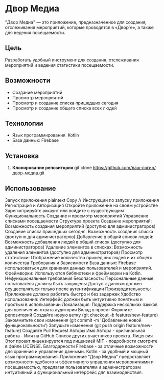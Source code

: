 # Двор Медиа

"Двор Медиа" — это приложение, предназначенное для создания, отслеживания мероприятий, которые проводятся в «Двор`е», а также для ведения посещаемости.

## Цель

Разработать удобный инструмент для создания, отслеживания мероприятий и ведения статистики посещаемости.

## Возможности

- Создание мероприятий
- Просмотр мероприятий
- Просмотр и создание списка пришедших сегодня
- Просмотр и создание общего списка всех людей

## Технологии

- Язык программирования: Kotlin
- База данных: Firebase

## Установка

1. **Клонирование репозитория**
    git clone https://github.com/ваш-логин/двор-медиа.git

## Использование
Запуск приложения
plaintext
Copy
    // Инструкции по запуску приложения
Регистрация и Авторизация
Откройте приложение на своём устройстве
Зарегистрируйте аккаунт или войдите с существующим
Функциональность
Создание и просмотр мероприятий
Управление списками посещаемости
Структура проекта
Создание мероприятий: Возможность создания мероприятий (доступно для администраторов)
Создание списка пришедших сегодня: Возможность создания списка (доступно для администраторов)
Добавление в общий список людей: Возможность добавления людей в общий список (доступно для администраторов)
Удаление элементов в списках: Возможность удаления элементов (доступно для администраторов)
Просмотр статистики: Отображение количества пришедших людей и их общего количества
Требования и Зависимости
База данных: Firebase использоваться для хранения данных пользователей и мероприятий.
Фреймворки: Используются библиотеки и фреймворки на Kotlin.
Нефункциональные требования
Безопасность:
Персональные данные пользователя должны быть защищены
Доступ к данным должен осуществляться только после аутентификации
Производительность: Приложение должно работать быстро и без задержек
Удобство использования: Интерфейс должен быть интуитивно понятным и простым в использовании
Локализация: Поддержка нескольких языков для увеличения охвата аудитории
Вклад в проект
Форкните репозиторий
Создайте новую ветку (git checkout -b feature/new-feature)
Закоммитьте свои изменения (git commit -m 'Добавление новой функциональности')
Запушьте изменения (git push origin feature/new-feature)
Создайте Pull Request
Авторы
Имя Автора - оригинальная работа - Имя на GitHub
Список других участников проекта.
Лицензия
Этот проект лицензируется под лицензией MIT - подробности смотрите в файле LICENSE.
Благодарности
Firebase - за отличные возможности для хранения и управления данными.
Kotlin - за удобный и мощный язык программирования.
Приложение "Двор Медиа" предоставляет возможности удобного и эффективного управления мероприятиями и посещаемостью, предлагая пользователям и администраторам интуитивный и функциональный интерфейс для взаимодействия.
